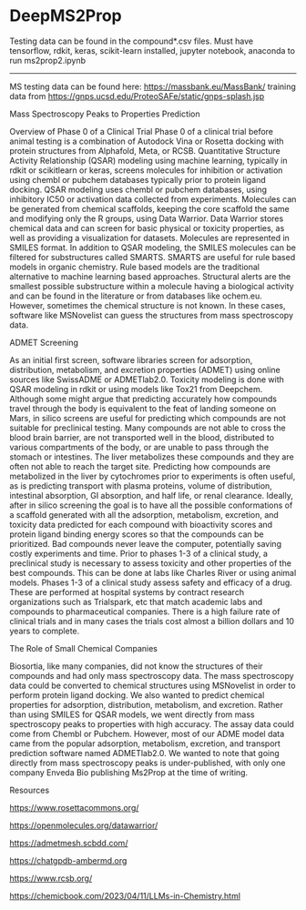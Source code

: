 # DeepMS2Prop

Testing data can be found in the compound*.csv files.
Must have tensorflow, rdkit, keras, scikit-learn installed, jupyter notebook, anaconda to run ms2prop2.ipynb 

-------------------------------------------------------------------------------------------------
MS testing data can be found  here: https://massbank.eu/MassBank/
training data from https://gnps.ucsd.edu/ProteoSAFe/static/gnps-splash.jsp

Mass Spectroscopy Peaks to Properties Prediction

Overview of Phase 0 of a Clinical Trial Phase 0 of a clinical trial before animal testing is a combination of Autodock Vina or Rosetta docking with protein structures from Alphafold, Meta, or RCSB. Quantitative Structure Activity Relationship (QSAR) modeling using machine learning, typically in rdkit or scikitlearn or keras, screens molecules for inhibition or activation using chembl or pubchem databases typically prior to protein ligand docking. QSAR modeling uses chembl or pubchem databases, using inhibitory IC50 or activation data collected from experiments. Molecules can be generated from chemical scaffolds, keeping the core scaffold the same and modifying only the R groups, using Data Warrior. Data Warrior stores chemical data and can screen for basic physical or toxicity properties, as well as providing a visualization for datasets. Molecules are represented in SMILES format. In addition to QSAR modeling, the SMILES molecules can be filtered for substructures called SMARTS. SMARTS are useful for rule based models in organic chemistry. Rule based models are the traditional alternative to machine learning based approaches. Structural alerts are the smallest possible substructure within a molecule having a biological activity and can be found in the literature or from databases like ochem.eu. However, sometimes the chemical structure is not known. In these cases, software like MSNovelist can guess the structures from mass spectroscopy data.


ADMET Screening 

As an initial first screen, software libraries screen for adsorption, distribution, metabolism, and excretion properties (ADMET) using online sources like SwissADME or ADMETlab2.0. Toxicity modeling is done with QSAR modeling in rdkit or using models like Tox21 from Deepchem. Although some might argue that predicting accurately how compounds travel through the body is equivalent to the feat of landing someone on Mars, in silico screens are useful for predicting which compounds are not suitable for preclinical testing. Many compounds are not able to cross the blood brain barrier, are not transported well in the blood, distributed to various compartments of the body, or are unable to pass through the stomach or intestines. The liver metabolizes these compounds and they are often not able to reach the target site. Predicting how compounds are metabolized in the liver by cytochromes prior to experiments is often useful, as is predicting transport with plasma proteins, volume of distribution, intestinal absorption, GI absorption, and half life, or renal clearance. Ideally, after in silico screening the goal is to have all the possible conformations of a scaffold generated with all the adsorption, metabolism, excretion, and toxicity data predicted for each compound with bioactivity scores and protein ligand binding energy scores so that the compounds can be prioritized. Bad compounds never leave the computer, potentially saving costly experiments and time. Prior to phases 1-3 of a clinical study, a preclinical study is necessary to assess toxicity and other properties of the best compounds. This can be done at labs like Charles River or using animal models. Phases 1-3 of a clinical study assess safety and efficacy of a drug. These are performed at hospital systems by contract research organizations such as Trialspark, etc that match academic labs and compounds to pharmaceutical companies. There is a high failure rate of clinical trials and in many cases the trials cost almost a billion dollars and 10 years to complete.

The Role of Small Chemical Companies

Biosortia, like many companies, did not know the structures of their compounds and had only mass spectroscopy data.  The mass spectroscopy data could be converted to chemical structures using MSNovelist in order to perform protein ligand docking. We also wanted to predict chemical properties for adsorption, distribution, metabolism, and excretion. Rather than using SMILES for QSAR models, we went directly from mass spectroscopy peaks to properties with high accuracy.  The assay data could come from Chembl or Pubchem.  However, most of our ADME model data came from the popular adsorption, metabolism, excretion, and transport prediction software named ADMETlab2.0.  We wanted to note that going directly from mass spectroscopy peaks is under-published, with only one company Enveda Bio publishing Ms2Prop at the time of writing.  

Resources

https://www.rosettacommons.org/

https://openmolecules.org/datawarrior/

https://admetmesh.scbdd.com/

https://chatgpdb-ambermd.org

https://www.rcsb.org/

https://chemicbook.com/2023/04/11/LLMs-in-Chemistry.html
